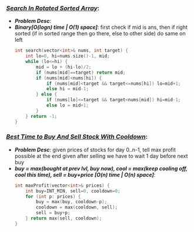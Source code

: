 ### ***[Search In Rotated Sorted Array](https://leetcode.com/problems/search-in-rotated-sorted-array/)***:
- ***Problem Desc***: 
- ***Binary[O(logn) time | O(1) space]***: first check if mid is ans, then if right sorted (if in sorted range then go there, else to other side) do same on left
  ```cpp
  int search(vector<int>& nums, int target) {
      int lo=0, hi=nums.size()-1, mid;
      while (lo<=hi) {
          mid = lo + (hi-lo)/2;
          if (nums[mid]==target) return mid;
          if (nums[mid]<nums[hi]) {
              if (nums[mid]<target && target<=nums[hi]) lo=mid+1;
              else hi = mid-1;
          } else {
              if (nums[lo]<=target && target<nums[mid]) hi=mid-1;
              else lo = mid+1;
          }
      } return -1;
  }
  ```

### ***[Best Time to Buy And Sell Stock With Cooldown](https://leetcode.com/problems/best-time-to-buy-and-sell-stock-with-cooldown/)***:
- ***Problem Desc***: given prices of stocks for day 0..n-1, tell max profit possible at the end given after selling we have to wait 1 day before next buy
- ***buy = max(bought at prev lvl, buy now), cool = max(keep cooling off, cool this time), sell = buy+price [O(n) time | O(n) space]***:
  ```cpp
  int maxProfit(vector<int>& prices) {
      int buy=INT_MIN, sell=0, cooldown=0;
      for (int p: prices) {
          buy = max(buy, cooldown-p);
          cooldown = max(cooldown, sell);
          sell = buy+p;
      } return max(sell, cooldown);
  }
  ```
